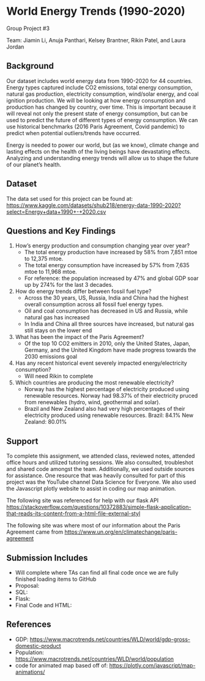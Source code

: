 # World Energy Trends (1990-2020)
Group Project #3

Team: Jiamin Li, Anuja Panthari, Kelsey Brantner, Rikin Patel, and Laura Jordan

## Background
Our dataset includes world energy data from 1990-2020 for 44 countries. Energy types captured include CO2 emissions, total energy consumption, natural gas production, electricity consumption, wind/solar energy, and coal ignition production. We will be looking at how energy consumption and production has changed by country, over time. This is important because it will reveal not only the present state of energy consumption, but can be used to predict the future of different types of energy consumption. We can use historical benchmarks (2016 Paris Agreement, Covid pandemic) to predict when potential outliers/trends have occurred. 

Energy is needed to power our world, but (as we know), climate change and lasting effects on the health of the living beings have devastating effects. Analyzing and understanding energy trends will allow us to shape the future of our planet’s health. 

## Dataset
The data set used for this project can be found at: https://www.kaggle.com/datasets/shub218/energy-data-1990-2020?select=Energy+data+1990+-+2020.csv

## Questions and Key Findings
1. How’s energy production and consumption changing year over year?
   * The total energy production have increased by 58% from 7,851 mtoe to 12,375 mtoe.
   * The total energy consumption have increased by 57% from 7,635 mtoe to 11,968 mtoe.
   * For reference: the population increased by 47% and global GDP soar up by 274% for the last 3 decades. 
2. How do energy trends differ between fossil fuel type?
   * Across the 30 years, US, Russia, India and China had the highest overall consumption across all fossil fuel energy types.
   * Oil and coal consumption has decreased in US and Russia, while natural gas has increased
   * In India and China all three sources have increased, but natural gas still stays on the lower end
3. What has been the impact of the Paris Agreement?
   * Of the top 10 CO2 emitters in 2010, only the United States, Japan, Germany, and the United Kingdom have made progress towards the 2030 emissions goal
4. Has any recent historical event severely impacted energy/electricity consumption?
   * Will need Rikin to complete
5. Which countries are producing the most renewable electricity?
   * Norway has the highest percentage of electricity produced using renewable resources. Norway had 98.37% of their electricity pruced from renewables (hydro, wind, geothermal and solar).
   * Brazil and New Zealand also had very high percentages of their electricity produced using renewable resources.
Brazil: 84.1%
New Zealand: 80.01%

## Support
To complete this assignment, we attended class, reviewed notes, attended office hours and utilized tutoring sessions. We also consulted, troubleshot and shared code amongst the team. Additionally, we used outside sources for assistance. One resource that was heavily consulted for part of this project was the YouTube channel Data Science for Everyone. We also used the Javascript plotly website to assist in coding our map animation. 

The following site was referenced for help with our flask API
https://stackoverflow.com/questions/10372883/simple-flask-application-that-reads-its-content-from-a-html-file-external-styl

The following site was where most of our information about the Paris Agreement came from
https://www.un.org/en/climatechange/paris-agreement

## Submission Includes 
* Will complete where TAs can find all final code once we are fully finished loading items to GitHub
* Proposal:
* SQL:
* Flask:
* Final Code and HTML:

## References
* GDP: https://www.macrotrends.net/countries/WLD/world/gdp-gross-domestic-product <br>
* Population: https://www.macrotrends.net/countries/WLD/world/population
* code for animated map based off of: https://plotly.com/javascript/map-animations/
